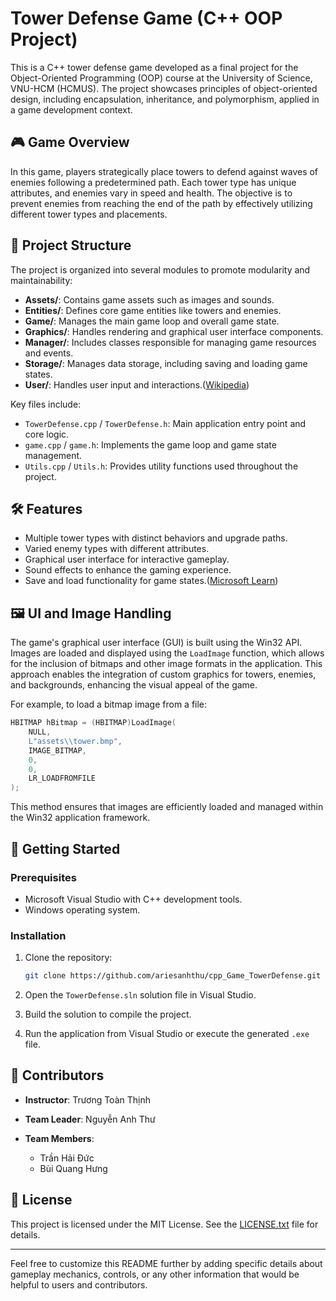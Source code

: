 # Tower Defense Game (C++ OOP Project)

This is a C++ tower defense game developed as a final project for the Object-Oriented Programming (OOP) course at the University of Science, VNU-HCM (HCMUS). The project showcases principles of object-oriented design, including encapsulation, inheritance, and polymorphism, applied in a game development context.

## 🎮 Game Overview

In this game, players strategically place towers to defend against waves of enemies following a predetermined path. Each tower type has unique attributes, and enemies vary in speed and health. The objective is to prevent enemies from reaching the end of the path by effectively utilizing different tower types and placements.

## 🧱 Project Structure

The project is organized into several modules to promote modularity and maintainability:

* **Assets/**: Contains game assets such as images and sounds.
* **Entities/**: Defines core game entities like towers and enemies.
* **Game/**: Manages the main game loop and overall game state.
* **Graphics/**: Handles rendering and graphical user interface components.
* **Manager/**: Includes classes responsible for managing game resources and events.
* **Storage/**: Manages data storage, including saving and loading game states.
* **User/**: Handles user input and interactions.([Wikipedia][1])

Key files include:

* `TowerDefense.cpp` / `TowerDefense.h`: Main application entry point and core logic.
* `game.cpp` / `game.h`: Implements the game loop and game state management.
* `Utils.cpp` / `Utils.h`: Provides utility functions used throughout the project.

## 🛠️ Features

* Multiple tower types with distinct behaviors and upgrade paths.
* Varied enemy types with different attributes.
* Graphical user interface for interactive gameplay.
* Sound effects to enhance the gaming experience.
* Save and load functionality for game states.([Microsoft Learn][2])

## 🖼️ UI and Image Handling

The game's graphical user interface (GUI) is built using the Win32 API. Images are loaded and displayed using the `LoadImage` function, which allows for the inclusion of bitmaps and other image formats in the application. This approach enables the integration of custom graphics for towers, enemies, and backgrounds, enhancing the visual appeal of the game.

For example, to load a bitmap image from a file:

```cpp
HBITMAP hBitmap = (HBITMAP)LoadImage(
    NULL,
    L"assets\\tower.bmp",
    IMAGE_BITMAP,
    0,
    0,
    LR_LOADFROMFILE
);
```



This method ensures that images are efficiently loaded and managed within the Win32 application framework.

## 🚀 Getting Started

### Prerequisites

* Microsoft Visual Studio with C++ development tools.
* Windows operating system.

### Installation

1. Clone the repository:

   ```bash
   git clone https://github.com/ariesanhthu/cpp_Game_TowerDefense.git
   ```



2. Open the `TowerDefense.sln` solution file in Visual Studio.

3. Build the solution to compile the project.

4. Run the application from Visual Studio or execute the generated `.exe` file.

## 👥 Contributors

* **Instructor**: Trương Toàn Thịnh
* **Team Leader**: Nguyễn Anh Thư
* **Team Members**:

  * Trần Hải Đức
  * Bùi Quang Hưng

## 📄 License

This project is licensed under the MIT License. See the [LICENSE.txt](LICENSE.txt) file for details.

---

Feel free to customize this README further by adding specific details about gameplay mechanics, controls, or any other information that would be helpful to users and contributors.

[1]: https://en.wikipedia.org/wiki/Direct2D?utm_source=chatgpt.com "Direct2D"
[2]: https://learn.microsoft.com/en-us/windows/win32/api/winuser/nf-winuser-loadimagea?utm_source=chatgpt.com "LoadImageA function (winuser.h) - Win32 apps - Learn Microsoft"
